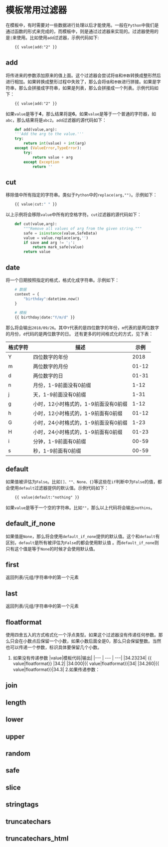 # 模板常用过滤器

在模板中，有时需要对一些数据进行处理以后才能使用。一般在`Python`中我们是通过函数的形式来完成的，而模板中，则是通过过滤器来实现的。过滤器使用的是`|`来使用。比如使用`add`过滤器，示例代码如下:
```html
    {{ value|add:"2" }}
```

## add

将传进来的参数添加原来的值上面。这个过滤器会尝试将`值`和`参数`转换成整形然后进行相加。如果转换成整形过程中失败了，那么会将`值`和`参数`进行拼接。如果是字符串，那么会拼接成字符串，如果是列表，那么会拼接成一个列表。示例代码如下：
```html
    {{ value|add:"2" }}
```
如果`value`是等于**4**，那么结果将是**6**。如果`value`是等于一个普通的字符器，如`abc`，那么结果将是`abc2`。`add`过滤器的源代码如下：
```python
    def add(value,arg):
    '''Add the arg to the value.'''
    try:
        return int(value) + int(arg)
    except (ValueError,TypeError):
        try:
            return value + arg
        except Exception
            return ''
```

## cut

移除值中所有指定的字符串。类似于`Python`中的`replace(arg,"")`。示例如下：
```python
    {{ value|cut:" " }}
```
以上示例将会移除`value`中所有的空格字符。`cut`过滤器的源代码如下：
```python
    def cut(value,arg):
        """Remove all values of arg from the given string."""
        safe = isinstance(value,SafeData)
        value = value.replace(arg,'')
        if save and arg != ';':
            return mark_safe(value)
        return value
```

## date

将一个日期按照指定的格式，格式化成字符串。示例如下：
```python
    # 数据
    context = {
        "birthday":datetime.now()
    }
    
    # 模板
    {{ birthday|date:"Y/m/d" }}
```
那么将会输出`2018/09/26`。其中`Y`代表的是四位数字的年份，`m`代表的是两位数字的月份，`d`代码的是两位数字的日。
还有更多的时间格式化的方式，见下表：
<table>
    <thead>
        <th>格式字符</th>
        <th>描述</th>
        <th>示例</th>
    </thead>
    <tbody>
        <tr>
            <td>Y</td>
            <td>四位数字的年份</td>
            <td>2018</td>
        </tr>
        <tr>
            <td>m</td>
            <td>两位数字的月份</td>
            <td>01-12</td>
        </tr>
        <tr>
            <td>d</td>
            <td>两位数字的日</td>
            <td>01-31</td>
        </tr>
        <tr>
            <td>n</td>
            <td>月份，1-9前面没有0前缀</td>
            <td>1-12</td>
        </tr>
        <tr>
            <td>j</td>
            <td>天，1-9前面没有0前缀</td>
            <td>1-31</td>
        </tr>
        <tr>
            <td>g</td>
            <td>小时，12小时格式的，1-9前面没有0前缀</td>
            <td>1-12</td>
        </tr>
        <tr>
            <td>h</td>
            <td>小时，12小时格式的，1-9前面有0前缀</td>
            <td>01-12</td>
        </tr>
        <tr>
            <td>G</td>
            <td>小时，24小时格式的，1-9前面没有0前缀</td>
            <td>1-23</td>
        </tr>
        <tr>
            <td>H</td>
            <td>小时，24小时格式的，1-9前面有0前缀</td>
            <td>01-23</td>
        </tr>
        <tr>
            <td>i</td>
            <td>分钟，1-9前面有0前缀</td>
            <td>00-59</td>
        </tr>
        <tr>
            <td>s</td>
            <td>秒，1-9前面有0前缀</td>
            <td>00-59</td>
        </tr>
    </tbody>
</table>

## default

如果值被评估为`False`。比如`[]、""、None、{}`等这些在`if`判断中为`False`的值，都会使用`default`过滤器提供的默认值。示例代码如下：
```html
    {{ value|default:"nothing" }}
```
如果`value`是等于一个空的字符串。比如`""`，那么以上代码将会输出`nothins`。

## default_if_none

如果值是`None`，那么将会使用`default_if_none`提供的默认值。这个和`default`有区别，`default`是所有被评估为`False`的都会使用默认值 。而`default_if_none`则只有这个值是等于`None`的时候才会使用默认值。

## first

返回列表/元组/字符串中的第一个元素

## last

返回列表/元组/字符串中的第一个元素


## floatformat

使用四舍五入的方式格式化一个浮点类型。如果这个过滤器没有传递任何参数。那么只会在小数点后保留一个小数，如果小数后面全是0，那么只会保留整数。当然也可以传递一个参数，标识具体要保留几个小数。

1. 如果没有传递参数
|value|模板代码|输出|
|--- | --- | ---|
|34.23234| \{{ value\|floatformat}} |34.2|
|34.000|\{{ value\|floatformat}}|34|
|34.260|\{{ value\|floatformat}}|34.3|
2.如果传递参数：




## join


## length


## lower


## upper


## random


## safe


## slice


## stringtags

## truncatechars

## truncatechars_html